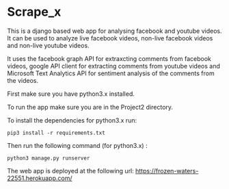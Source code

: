 # Scrape_x

This is a django based web app for analysing facebook and youtube videos. It can be used to analyze live facebook videos, non-live facebook videos and non-live youtube videos. 

It uses the facebook graph API for extraxcting comments from facebook videos, google API client for extracting comments from youtube videos and Microsoft Text Analytics API for sentiment analysis of the comments from the videos.

First make sure you have python3.x installed.

To run the app make sure you are in the Project2 directory.

To install the dependencies for python3.x run:

``` pip3 install -r requirements.txt ```

Then run the following command (for python3.x) :

``` python3 manage.py runserver ```

The web app is deployed at the following url:
https://frozen-waters-22551.herokuapp.com/
